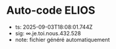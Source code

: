 # Auto-code ELIOS
- ts: 2025-09-03T18:08:01.744Z
- sig: ∞.je.toi.nous.432.528
- note: fichier généré automatiquement